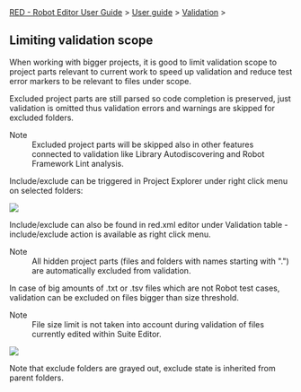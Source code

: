 <html>
<head>
<link href="PLUGINS_ROOT/org.robotframework.ide.eclipse.main.plugin.doc.user/help/style.css" rel="stylesheet" type="text/css"/>
</head>
<body>
<a href="/help/..\..\..\index.html">RED - Robot Editor User Guide</a> &gt; <a href="/help/..\..\user_guide.html">User guide</a> &gt; <a href="/help/..\..\validation.html">Validation</a> &gt; 
<h2>Limiting validation scope</h2>
<p>When working with bigger projects, it is good to limit validation scope to project parts relevant to current work to 
speed up validation and reduce test error markers to be relevant to files under scope.
</p>
<p>Excluded project parts are still parsed so code completion is preserved, just validation is omitted thus validation 
errors and warnings are skipped for excluded folders.
</p>
<dl class="note">
<dt>Note</dt>
<dd>Excluded project parts will be skipped also in other features connected to validation like Library Autodiscovering and Robot Framework Lint analysis.
   </dd>
</dl>
<p>Include/exclude can be triggered in Project Explorer under right click menu on selected folders:</p>
<img src="images/exclude_1.png"/>
<p>Include/exclude can also be found in red.xml editor under Validation table - include/exclude action is available 
as right click menu.
</p>
<dl class="note">
<dt>Note</dt>
<dd>All hidden project parts (files and folders with names starting with ".") are automatically excluded from validation.
   </dd>
</dl>
<p>In case of big amounts of .txt or .tsv files which are not Robot test cases, validation can be excluded on files 
bigger than size threshold.</p>
<dl class="note">
<dt>Note</dt>
<dd>File size limit is not taken into account during validation of files currently edited within Suite Editor.
   </dd>
</dl>
<img src="images/exclude_2.png"/>
<p>Note that exclude folders are grayed out, exclude state is inherited from parent folders.
</p>
</body>
</html>